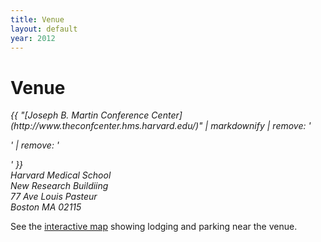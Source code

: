 ```yaml
---
title: Venue
layout: default
year: 2012
---
```


# Venue

<address>
  {{ "[Joseph B. Martin Conference Center](http://www.theconfcenter.hms.harvard.edu/)" | markdownify | remove: '<p>' | remove: '</p>' }}<br>
  Harvard Medical School<br>
  New Research Buildiing<br>
  77 Ave Louis Pasteur<br>
  Boston MA 02115</p>
</address>

See the [interactive map](http://maps.google.com/maps/ms?msa=0&ie=UTF8&msid=118093813666716952593.0004657c9eb9fd5752b66&ll=42.345287,-71.10034&spn=0.029562,0.054932&z=14) showing lodging and parking near the venue.
